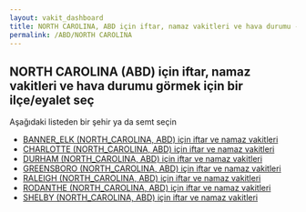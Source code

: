 ```yaml
---
layout: vakit_dashboard
title: NORTH CAROLINA, ABD için iftar, namaz vakitleri ve hava durumu - ilçe/eyalet seç
permalink: /ABD/NORTH CAROLINA
---
```


## NORTH CAROLINA (ABD) için iftar, namaz vakitleri ve hava durumu  görmek için bir ilçe/eyalet seç

Aşağıdaki listeden bir şehir ya da semt seçin

* [BANNER_ELK (NORTH_CAROLINA, ABD) için iftar ve namaz vakitleri](/ABD/NORTH_CAROLINA/BANNER_ELK)
* [CHARLOTTE (NORTH_CAROLINA, ABD) için iftar ve namaz vakitleri](/ABD/NORTH_CAROLINA/CHARLOTTE)
* [DURHAM (NORTH_CAROLINA, ABD) için iftar ve namaz vakitleri](/ABD/NORTH_CAROLINA/DURHAM)
* [GREENSBORO (NORTH_CAROLINA, ABD) için iftar ve namaz vakitleri](/ABD/NORTH_CAROLINA/GREENSBORO)
* [RALEIGH (NORTH_CAROLINA, ABD) için iftar ve namaz vakitleri](/ABD/NORTH_CAROLINA/RALEIGH)
* [RODANTHE (NORTH_CAROLINA, ABD) için iftar ve namaz vakitleri](/ABD/NORTH_CAROLINA/RODANTHE)
* [SHELBY (NORTH_CAROLINA, ABD) için iftar ve namaz vakitleri](/ABD/NORTH_CAROLINA/SHELBY)

<script type="text/javascript">
  var GLOBAL_COUNTRY = 'ABD';
  var GLOBAL_CITY = 'NORTH CAROLINA';
  var GLOBAL_STATE = 'NORTH CAROLINA';
</script>
